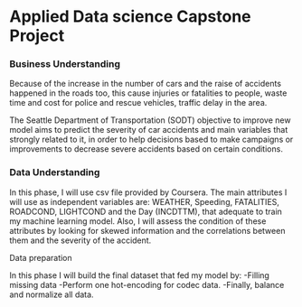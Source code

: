 # Applied Data science Capstone Project 

### Business Understanding 

Because of the increase in the number of cars and the raise of accidents happened in the roads too, this cause injuries or fatalities to people, waste time and cost for police and rescue vehicles, traffic delay in the area. 

The Seattle Department of Transportation (SODT) objective to improve new model aims to predict the severity of car accidents and main variables that strongly related to it, in order to help decisions based to make campaigns or improvements to decrease severe accidents based on certain conditions. 

 
### Data Understanding 

In this phase, I will use csv file provided by Coursera. The main attributes I will use as independent variables are: WEATHER, Speeding, FATALITIES, ROADCOND, LIGHTCOND and the Day (INCDTTM), that adequate to train my machine learning model. Also, I will assess the condition of these attributes by looking for skewed information and the correlations between them and the severity of the accident. 

Data preparation 

In this phase I will build the final dataset that fed my model by:
-Filling missing data
-Perform one hot-encoding for codec data.
-Finally, balance and normalize all data. 
